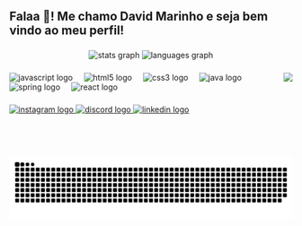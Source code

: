 <h2 align="left">Falaa 👋! Me chamo David Marinho e seja bem vindo ao meu perfil! </h2>

###

<div align="center">
  <img src="https://github-readme-stats.vercel.app/api?username=DavidMarinhoDev&hide_title=false&hide_rank=false&show_icons=true&include_all_commits=true&count_private=true&disable_animations=false&theme=dracula&locale=en&hide_border=false" height="150" alt="stats graph"  />
  <img src="https://github-readme-stats.vercel.app/api/top-langs?username=DavidMarinhoDev&locale=en&hide_title=false&layout=compact&card_width=320&langs_count=5&theme=dracula&hide_border=false" height="150" alt="languages graph"  />
</div>

###

<img align="right" height="150" src="https://media4.giphy.com/media/v1.Y2lkPTc5MGI3NjExcnd4dWh2ZzliNmt1a3I3czBvdjFnNTlqajV1bjhta2pucXJoejlqcSZlcD12MV9pbnRlcm5hbF9naWZfYnlfaWQmY3Q9Zw/if9niVFg4IwAE/giphy.gif"  />

###

<div align="left">
  <img src="https://cdn.jsdelivr.net/gh/devicons/devicon/icons/javascript/javascript-original.svg" height="30" alt="javascript logo"  />
  <img width="12" />
  <img src="https://cdn.jsdelivr.net/gh/devicons/devicon/icons/html5/html5-original.svg" height="30" alt="html5 logo"  />
  <img width="12" />
  <img src="https://cdn.jsdelivr.net/gh/devicons/devicon/icons/css3/css3-original.svg" height="30" alt="css3 logo"  />
  <img width="12" />
  <img src="https://cdn.jsdelivr.net/gh/devicons/devicon/icons/java/java-original.svg" height="30" alt="java logo"  />
  <img width="12" />
  <img src="https://cdn.jsdelivr.net/gh/devicons/devicon/icons/spring/spring-original.svg" height="30" alt="spring logo"  />
  <img width="12" />
  <img src="https://cdn.jsdelivr.net/gh/devicons/devicon/icons/react/react-original.svg" height="30" alt="react logo"  />
</div>

###

<div align="left">
  <a href="https://www.instagram.com/daviid.mgf/" target="_blank">
    <img src="https://img.shields.io/static/v1?message=Segue-l%C3%A1&logo=instagram&label=&color=E4405F&logoColor=white&labelColor=&style=for-the-badge" height="35" alt="instagram logo"  />
  </a>
  <a href="preguindelas" target="_blank">
    <img src="https://img.shields.io/static/v1?message=Discord&logo=discord&label=&color=7289DA&logoColor=white&labelColor=&style=for-the-badge" height="35" alt="discord logo"  />
  </a>
  <a href="https://www.linkedin.com/in/david-marinho-80402a275/" target="_blank">
    <img src="https://img.shields.io/static/v1?message=LinkedIn&logo=linkedin&label=&color=0077B5&logoColor=white&labelColor=&style=for-the-badge" height="35" alt="linkedin logo"  />
  </a>
</div>

###

<br clear="both">

<picture align="center">
  <source media="(prefers-color-scheme: dark)" srcset="https://raw.githubusercontent.com/DavidMarinhoDev/DavidMarinhoDev/output/github-contribution-grid-snake-dark.svg">
  <source media="(prefers-color-scheme: light)" srcset="https://raw.githubusercontent.com/DavidMarinhoDev/DavidMarinhoDev/output/github-contribution-grid-snake-dark.svg">
  <img align="center" alt="github contribution grid snake animation" src="https://raw.githubusercontent.com/DavidMarinhoDev/DavidMarinhoDev/output/github-contribution-grid-snake.svg">
</picture>

###
